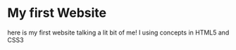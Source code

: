 <h1>My first Website</h1>

<p> here is my first website talking a lit bit of me! I using concepts in HTML5 and CSS3</p>

